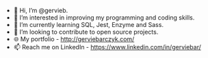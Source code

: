 - 👋 Hi, I’m @gervieb.
- 👀 I’m interested in improving my programming and coding skills.
- 🌱 I’m currently learning SQL, Jest, Enzyme and Sass.
- 💞️ I’m looking to contribute to open source projects.
- 🌐 My portfolio - http://gerviebarczyk.com/
- 📫 Reach me on LinkedIn - https://www.linkedin.com/in/gerviebar/

<!---
gervieb/gervieb is a ✨ special ✨ repository because its `README.md` (this file) appears on your GitHub profile.
You can click the Preview link to take a look at your changes.
--->
